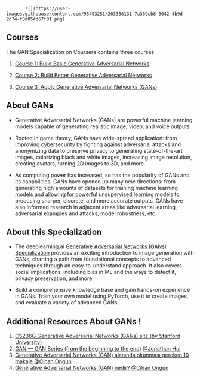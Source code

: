            ![](https://user-images.githubusercontent.com/95493251/203358131-7a369eb8-0642-4b9d-9d74-f0d054d67f81.png)

## Courses

The GAN Specialization on Coursera contains three courses:

1. [Course 1: Build Basic Generative Adversarial Networks](https://www.coursera.org/learn/build-basic-generative-adversarial-networks-gans)

2. [Course 2: Build Better Generative Adversarial Networks](https://www.coursera.org/learn/build-better-generative-adversarial-networks-gans)

3. [Course 3: Apply Generative Adversarial Networks (GANs)](https://www.coursera.org/learn/apply-generative-adversarial-networks-gans)



## About GANs

- Generative Adversarial Networks (GANs) are powerful machine learning models capable of generating realistic image, video, and voice outputs. 

- Rooted in game theory, GANs have wide-spread application: from improving cybersecurity by fighting against adversarial attacks and anonymizing data to preserve privacy to generating state-of-the-art images, colorizing black and white images, increasing image resolution, creating avatars, turning 2D images to 3D, and more.   

- As computing power has increased, so has the popularity of GANs and its capabilities. GANs have opened up many new directions: from generating high amounts of datasets for training machine learning models and allowing for powerful unsupervised learning models to producing sharper, discrete, and more accurate outputs. GANs have also informed research in adjacent areas like adversarial learning, adversarial examples and attacks, model robustness, etc.

## About this Specialization

- The deeplearning.ai [Generative Adversarial Networks (GANs) Specialization](https://bit.ly/3bxUX44) provides an exciting introduction to image generation with GANs, charting a path from foundational concepts to advanced techniques through an easy-to-understand approach. It also covers social implications, including bias in ML and the ways to detect it, privacy preservation, and more.

- Build a comprehensive knowledge base and gain hands-on experience in GANs. Train your own model using PyTorch, use it to create images, and evaluate a variety of advanced GANs.


## Additional Resources About GANs !
1. [CS236G Generative Adversarial Networks (GANs) site (by Stanford University)](https://cs236g.stanford.edu/#previous-course-staff)
2. [GAN — GAN Series (from the beginning to the end)](https://jonathan-hui.medium.com/gan-gan-series-2d279f906e7b) [@Jonathan Hui](https://github.com/jhui)
3. [Generative Adversarial Networks (GAN) alanında okunması gereken 10 makale](https://cihanongun.medium.com/generative-adversarial-networks-gan-alanında-okunması-gereken-10-makale-ee9c9ecee3d) [@Cihan Ongun](https://cihanongun.github.io/)
4. [Generative Adversarial Networks (GAN) nedir?](https://cihanongun.medium.com/generative-adversarial-networks-gan-nedir-5cc6a48a6870) [@Cihan Ongun](https://cihanongun.github.io/)
